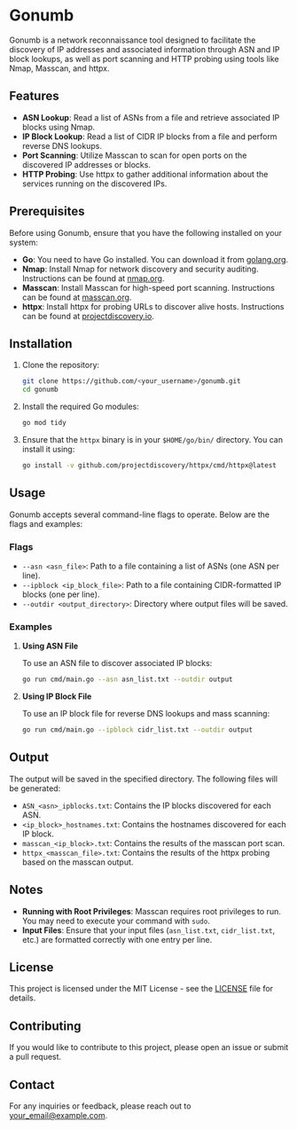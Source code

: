 
# Gonumb

Gonumb is a network reconnaissance tool designed to facilitate the discovery of IP addresses and associated information through ASN and IP block lookups, as well as port scanning and HTTP probing using tools like Nmap, Masscan, and httpx.

## Features

- **ASN Lookup**: Read a list of ASNs from a file and retrieve associated IP blocks using Nmap.
- **IP Block Lookup**: Read a list of CIDR IP blocks from a file and perform reverse DNS lookups.
- **Port Scanning**: Utilize Masscan to scan for open ports on the discovered IP addresses or blocks.
- **HTTP Probing**: Use httpx to gather additional information about the services running on the discovered IPs.

## Prerequisites

Before using Gonumb, ensure that you have the following installed on your system:

- **Go**: You need to have Go installed. You can download it from [golang.org](https://golang.org/dl/).
- **Nmap**: Install Nmap for network discovery and security auditing. Instructions can be found at [nmap.org](https://nmap.org/download.html).
- **Masscan**: Install Masscan for high-speed port scanning. Instructions can be found at [masscan.org](https://github.com/robertdavidgraham/masscan).
- **httpx**: Install httpx for probing URLs to discover alive hosts. Instructions can be found at [projectdiscovery.io](https://github.com/projectdiscovery/httpx).

## Installation

1. Clone the repository:

   ```bash
   git clone https://github.com/<your_username>/gonumb.git
   cd gonumb
   ```

2. Install the required Go modules:

   ```bash
   go mod tidy
   ```

3. Ensure that the `httpx` binary is in your `$HOME/go/bin/` directory. You can install it using:

   ```bash
   go install -v github.com/projectdiscovery/httpx/cmd/httpx@latest
   ```

## Usage

Gonumb accepts several command-line flags to operate. Below are the flags and examples:

### Flags

- `--asn <asn_file>`: Path to a file containing a list of ASNs (one ASN per line).
- `--ipblock <ip_block_file>`: Path to a file containing CIDR-formatted IP blocks (one per line).
- `--outdir <output_directory>`: Directory where output files will be saved.

### Examples

1. **Using ASN File**

   To use an ASN file to discover associated IP blocks:

   ```bash
   go run cmd/main.go --asn asn_list.txt --outdir output
   ```

2. **Using IP Block File**

   To use an IP block file for reverse DNS lookups and mass scanning:

   ```bash
   go run cmd/main.go --ipblock cidr_list.txt --outdir output
   ```

## Output

The output will be saved in the specified directory. The following files will be generated:

- `ASN_<asn>_ipblocks.txt`: Contains the IP blocks discovered for each ASN.
- `<ip_block>_hostnames.txt`: Contains the hostnames discovered for each IP block.
- `masscan_<ip_block>.txt`: Contains the results of the masscan port scan.
- `httpx_<masscan_file>.txt`: Contains the results of the httpx probing based on the masscan output.

## Notes

- **Running with Root Privileges**: Masscan requires root privileges to run. You may need to execute your command with `sudo`.
- **Input Files**: Ensure that your input files (`asn_list.txt`, `cidr_list.txt`, etc.) are formatted correctly with one entry per line.

## License

This project is licensed under the MIT License - see the [LICENSE](LICENSE) file for details.

## Contributing

If you would like to contribute to this project, please open an issue or submit a pull request.

## Contact

For any inquiries or feedback, please reach out to <your_email@example.com>.
